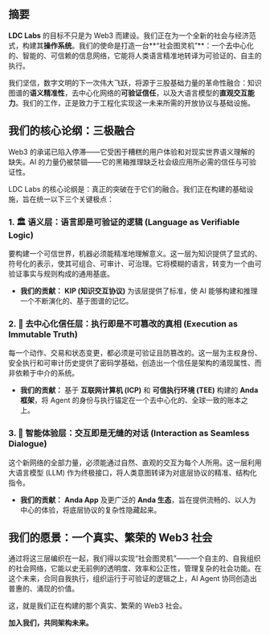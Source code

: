 ## 摘要

**LDC Labs** 的目标不只是为 Web3 而建设。我们正在为一个全新的社会与经济范式，构建其**操作系统**。我们的使命是打造一台**“社会图灵机”**：一个去中心化的、智能的、可信赖的信息网络，它能将人类语言精准地转译为可验证的、自主的执行。

我们坚信，数字文明的下一次伟大飞跃，将源于三股基础力量的革命性融合：知识图谱的**语义精准性**，去中心化网络的**可验证信任**，以及大语言模型的**直观交互能力**。我们的工作，正是致力于工程化实现这一未来所需的开放协议与基础设施。

## 我们的核心论纲：三极融合

Web3 的承诺已陷入停滞——它受困于糟糕的用户体验和对现实世界语义理解的缺失。AI 的力量仍被禁锢——它的黑箱推理缺乏社会级应用所必需的信任与可验证性。

LDC Labs 的核心论纲是：真正的突破在于它们的融合。我们正在构建的基础设施，旨在统一以下三个关键极点：

### 1. 🏛️ **语义层：语言即是可验证的逻辑 (Language as Verifiable Logic)**

要构建一个可信世界，机器必须能精准地理解意义。这一层为知识提供了显式的、符号化的表示，使其可组合、可审计、可治理。它将模糊的语言，转变为一个由可验证事实与规则构成的通用基底。

*   **我们的贡献：** **KIP (知识交互协议)** 为该层提供了标准，使 AI 能够构建和推理一个不断演化的、基于图谱的记忆。

### 2. 🔗 **去中心化信任层：执行即是不可篡改的真相 (Execution as Immutable Truth)**

每一个动作、交易和状态变更，都必须是可验证且防篡改的。这一层为主权身份、安全执行和可审计历史提供了密码学基础，创造出一个信任是架构的涌现属性、而非依赖于中介的系统。

*   **我们的贡献：** 基于 **互联网计算机 (ICP)** 和 **可信执行环境 (TEE)** 构建的 **Anda 框架**，将 Agent 的身份与执行锚定在一个去中心化的、全球一致的账本之上。

### 3. 🧠 **智能体验层：交互即是无缝的对话 (Interaction as Seamless Dialogue)**

这个新网络的全部力量，必须能通过自然、直观的交互为每个人所用。这一层利用大语言模型 (LLM) 作为终极接口，将人类意图转译为对底层协议的精准、结构化指令。

*   **我们的贡献：** **Anda App** 及更广泛的 **Anda 生态**，旨在提供流畅的、以人为中心的体验，将底层协议的复杂性隐藏起来。

## 我们的愿景：一个真实、繁荣的 Web3 社会

通过将这三层编织在一起，我们得以实现“社会图灵机”——一个自主的、自我组织的社会网络，它能以史无前例的透明度、效率和公正性，管理复杂的社会功能。在这个未来，合同自我执行，组织运行于可验证的逻辑之上，AI Agent 协同创造出普惠的、涌现的价值。

这，就是我们正在构建的那个真实、繁荣的 Web3 社会。

**加入我们，共同架构未来。**
